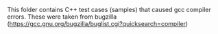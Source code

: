 This folder contains C++ test cases (samples) that caused gcc compiler errors. These were taken from bugzilla (https://gcc.gnu.org/bugzilla/buglist.cgi?quicksearch=compiler)
